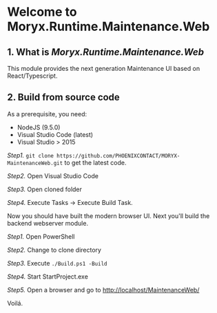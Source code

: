 # Welcome to Moryx.Runtime.Maintenance.Web

## 1. What is *Moryx.Runtime.Maintenance.Web*

This module provides the next generation Maintenance UI based on React/Typescript.

## 2. Build from source code

As a prerequisite, you need:

- NodeJS (9.5.0)
- Visual Studio Code (latest)
- Visual Studio > 2015

*Step1.* `git clone https://github.com/PHOENIXCONTACT/MORYX-MaintenanceWeb.git` to get the latest code.

*Step2.* Open Visual Studio Code

*Step3.* Open cloned folder

*Step4.* Execute Tasks -> Execute Build Task.

Now you should have built the modern browser UI. Next you'll build the backend webserver module.

*Step1.* Open PowerShell

*Step2.* Change to clone directory

*Step3.* Execute `./Build.ps1 -Build`

*Step4.* Start StartProject.exe

*Step5.* Open a browser and go to [http://localhost/MaintenanceWeb/](http://localhost/MaintenanceWeb/)

Voilá.